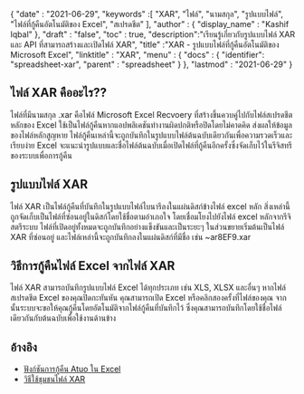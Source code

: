 {
  "date" : "2021-06-29",
  "keywords" :[ "XAR", "ไฟล์", "นามสกุล", "รูปแบบไฟล์", "ไฟล์ที่กู้คืนอัตโนมัติของ Excel", "สเปรดชีต" ],
  "author" : {
    "display_name" : "Kashif Iqbal"
},
  "draft" : "false",
  "toc" : true,
  "description":"เรียนรู้เกี่ยวกับรูปแบบไฟล์ XAR และ API ที่สามารถสร้างและเปิดไฟล์ XAR",
  "title" :"XAR - รูปแบบไฟล์ที่กู้คืนอัตโนมัติของ Microsoft Excel",
  "linktitle" : "XAR",
  "menu" : {
    "docs" : {
      "identifier": "spreadsheet-xar",
      "parent" : "spreadsheet"
}
},
  "lastmod" : "2021-06-29"
}

## ไฟล์ XAR คืออะไร??

ไฟล์ที่มีนามสกุล .xar คือไฟล์ Microsoft Excel Recvoery ที่สร้างขึ้นควบคู่ไปกับไฟล์สเปรดชีตหลักของ Excel ใช้เป็นไฟล์กู้คืนหากแอปพลิเคชันทำงานผิดปกติหรือปิดโดยไม่คาดคิด ส่งผลให้ข้อมูลของไฟล์หลักสูญหาย ไฟล์กู้คืนเหล่านี้จะถูกบันทึกในรูปแบบไฟล์ต้นฉบับเดียวกันเพื่อความรวดเร็วและเรียบง่าย Excel จะแนะนำรูปแบบและชื่อไฟล์ต้นฉบับเมื่อเปิดไฟล์ที่กู้คืนอีกครั้งซึ่งจัดเก็บไว้ในรีจิสทรีของระบบเพื่อการกู้คืน

## รูปแบบไฟล์ XAR

ไฟล์ XAR เป็นไฟล์กู้คืนที่บันทึกในรูปแบบไฟล์ไบนารีลงในแผ่นดิสก์ข้างไฟล์ excel หลัก สิ่งเหล่านี้ถูกจัดเก็บเป็นไฟล์ที่ซ่อนอยู่ในดิสก์โดยใช้ชื่อตามอำเภอใจ โดยเชื่อมโยงไปยังไฟล์ excel หลักจากรีจิสตรีระบบ ไฟล์ที่เปิดอยู่ทั้งหมดจะถูกบันทึกอย่างแข็งขันและเป็นระยะๆ ในส่วนขยายเริ่มต้นเป็นไฟล์ XAR ที่ซ่อนอยู่ และไฟล์เหล่านี้จะถูกบันทึกลงในแผ่นดิสก์ที่มีชื่อ เช่น ~ar8EF9.xar

## วิธีการกู้คืนไฟล์ Excel จากไฟล์ XAR

ไฟล์ XAR สามารถบันทึกรูปแบบไฟล์ Excel ได้ทุกประเภท เช่น XLS, XLSX และอื่นๆ หากไฟล์สเปรดชีต Excel ของคุณปิดกะทันหัน คุณสามารถเปิด Excel หรือคลิกสองครั้งที่ไฟล์ของคุณ จากนั้นระบบจะขอให้คุณกู้คืนโดยอัตโนมัติจากไฟล์กู้คืนที่บันทึกไว้ ซึ่งคุณสามารถบันทึกโดยใช้ชื่อไฟล์เดียวกันกับต้นฉบับเพื่อใช้งานด้านข้าง

## อ้างอิง

* [ฟังก์ชันการกู้คืน Atuo ใน Excel](https://learn.microsoft.com/en-us/office/troubleshoot/excel/autorecover-functions-in-excel)
* [วิธีใช้ชุมชนไฟล์ XAR](https://answers.microsoft.com/en-us/msoffice/forum/msoffice_excel-mso_win10-mso_365hp/2016-excel-xar-files/5af5e10c-027a-4c24-a403-39e9c590ce8f)

